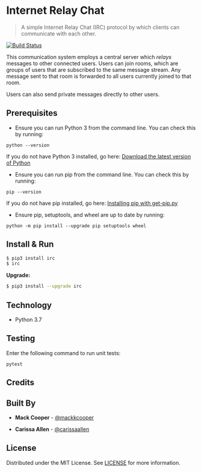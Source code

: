 # Internet Relay Chat
> A simple Internet Relay Chat (IRC) protocol by which clients can communicate with each other.   

[![Build Status](https://travis-ci.com/carissaallen/irc.svg?token=mazRg9fgNkq1HJ56kVyT&branch=master)](https://travis-ci.com/carissaallen/irc)

This communication system employs a central server which _relays_ messages to other connected users. Users can join rooms, which are groups of users that are subscribed to the same message stream. Any message sent to that room is forwarded to all users currently joined to that room.

Users can also send private messages directly to other users. 

## Prerequisites
* Ensure you can run Python 3 from the command line. You can check this by running:

```
python --version
```

If you do not have Python 3 installed, go here: [Download the latest version of Python](https://www.python.org/downloads/)

* Ensure you can run pip from the command line. You can check this by running:

```
pip --version
```

If you do not have pip installed, go here: [Installing pip with get-pip.py](https://pip.pypa.io/en/stable/installing/#installing-with-get-pip-py)

* Ensure pip, setuptools, and wheel are up to date by running:

```
python -m pip install --upgrade pip setuptools wheel
```

## Install & Run

```sh
$ pip3 install irc
$ irc                    
```

**Upgrade:**
```sh
$ pip3 install --upgrade irc
```

## Technology

* Python 3.7

## Testing

Enter the following command to run unit tests:

```
pytest
```

## Credits

## Built By

* **Mack Cooper** - [@mackkcooper](https://github.com/mackkcooper)

* **Carissa Allen** - [@carissaallen](https://github.com/carissaallen)

## License
Distributed under the MIT License. See [LICENSE](/LICENSE) for more information.


